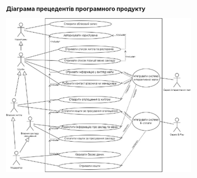 ### Діаграма прецедентів програмного продукту

![useCaseImage](https://github.com/oleksandrblazhko/ai204-kolesnik/blob/ai204-kolesnik_with_laboratory_work_2/1-SoftwareRequirements/1.3-SoftwareUserRequirements/1.3.3-UseCaseDiagram/useCase.jpg?raw=true)